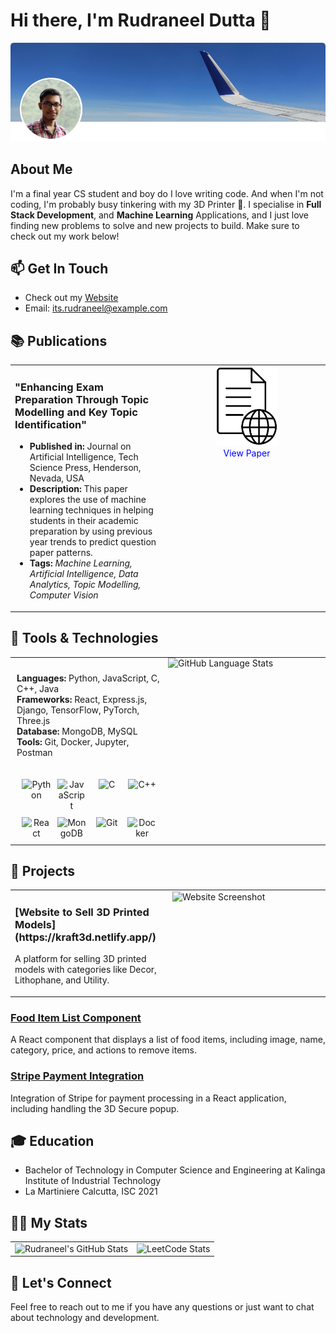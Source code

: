 # Hi there, I'm Rudraneel Dutta 👋

![Profile Picture](https://github.com/rudyoactiv/rudyoactiv/blob/main/header.png)

## About Me

I'm a final year CS student and boy do I love writing code. And when I'm not coding, I'm probably busy tinkering with my 3D Printer 🚀.
I specialise in **Full Stack Development**, and **Machine Learning** Applications, and I just love finding new problems to solve and new projects to build. Make sure to check out my work below!

## 📫 Get In Touch

<!--- [LinkedIn](https://www.linkedin.com/in/its-rudraneel/)
- [GitHub](https://github.com/rudyoactiv)
- [HackerRank](https://www.hackerrank.com/profile/its_rudraneel)
- [LeetCode](https://leetcode.com/u/Rudyoactiv/)-->

- Check out my [Website](https://rudraneel.netlify.app/)
- Email: its.rudraneel@example.com

## 📚 Publications

<table style="width: 100%;">
  <tr>
    <td style="width: 50%; vertical-align: top;">
      <h3>"Enhancing Exam Preparation Through Topic Modelling and Key Topic Identification"</h3>
      <ul>
        <li><strong>Published in:</strong> Journal on Artificial Intelligence, Tech Science Press, Henderson, Nevada, USA</li>
        <li><strong>Description:</strong> This paper explores the use of machine learning techniques in helping students in their academic preparation by using previous year trends to predict question paper patterns.</li>
        <li><strong>Tags:</strong> <em>Machine Learning, Artificial Intelligence, Data Analytics, Topic Modelling, Computer Vision</em></li>
      </ul>
    </td>
<td style="width: 50%; vertical-align: top; text-align: center;">
<a href="https://doi.org/10.32604/jai.2024.050706">
  <img src="https://github.com/rudyoactiv/rudyoactiv/blob/main/viewdoc.jpg" alt="Publication Image" style="width: 100px; height: auto;">
</a>
<br>
<span style="color: blue;">View Paper</span>
</td>
  </tr>
</table>


## 🔧 Tools & Technologies

<table style="width: 100%; border-collapse: collapse;">
  <tr>
    <td style="width: 50%; vertical-align: top; padding: 0;">
      <div style="display: flex; flex-direction: column; height: 100%;">
        <div style="flex: 1; padding: 10px;">
          <ul style="list-style-type: none; padding: 0;">
            <li><strong>Languages:</strong> Python, JavaScript, C, C++, Java</li>
            <li><strong>Frameworks:</strong> React, Express.js, Django, TensorFlow, PyTorch, Three.js</li>
            <li><strong>Database:</strong> MongoDB, MySQL</li>
            <li><strong>Tools:</strong> Git, Docker, Jupyter, Postman</li>
          </ul>
        </div>
        <div style="padding: 10px;">
          <div style="display: flex; flex-wrap: wrap; gap: 10px; justify-content: center;">
            <!-- Shields for each item -->
            <div style="flex: 1 1 20%; max-width: 20%; text-align: center;">
              <img src="https://img.shields.io/badge/Python-3776AB?style=flat&logo=python&logoColor=white" alt="Python">
            </div>
            <div style="flex: 1 1 20%; max-width: 20%; text-align: center;">
              <img src="https://img.shields.io/badge/JavaScript-F7DF1E?style=flat&logo=javascript&logoColor=black" alt="JavaScript">
            </div>
            <div style="flex: 1 1 20%; max-width: 20%; text-align: center;">
              <img src="https://img.shields.io/badge/C-00599C?style=flat&logo=c&logoColor=white" alt="C">
            </div>
            <div style="flex: 1 1 20%; max-width: 20%; text-align: center;">
              <img src="https://img.shields.io/badge/C++-00599C?style=flat&logo=c%2B%2B&logoColor=white" alt="C++">
            </div>
            <div style="flex: 1 1 20%; max-width: 20%; text-align: center;">
              <img src="https://img.shields.io/badge/React-61DAFB?style=flat&logo=react&logoColor=black" alt="React">
            </div>
            <div style="flex: 1 1 20%; max-width: 20%; text-align: center;">
              <img src="https://img.shields.io/badge/MongoDB-47A248?style=flat&logo=mongodb&logoColor=white" alt="MongoDB">
            </div>
            <div style="flex: 1 1 20%; max-width: 20%; text-align: center;">
              <img src="https://img.shields.io/badge/Git-F05032?style=flat&logo=git&logoColor=white" alt="Git">
            </div>
            <div style="flex: 1 1 20%; max-width: 20%; text-align: center;">
              <img src="https://img.shields.io/badge/Docker-2496ED?style=flat&logo=docker&logoColor=white" alt="Docker">
            </div>
          </div>
        </div>
      </div>
    </td>
    <td style="width: 50%; vertical-align: top; padding: 0;">
      <img src="https://github-readme-stats.vercel.app/api/top-langs/?username=rudyoactiv&layout=donut&size_weight=0.5&count_weight=1" alt="GitHub Language Stats" style="width: 100%; height: auto;">
    </td>
  </tr>
</table>


## 🚀 Projects

<table>
  <tr>
    <td style="width: 50%; vertical-align: top;">
      <h3>[Website to Sell 3D Printed Models](https://kraft3d.netlify.app/)</h3>
      <p>A platform for selling 3D printed models with categories like Decor, Lithophane, and Utility.</p>
    </td>
    <td style="width: 50%; vertical-align: top;">
      <img src="https://example.com/path/to/your/image.jpg" alt="Website Screenshot" style="width: 100%; height: auto;">
    </td>
  </tr>
</table>

### [Food Item List Component](https://github.com/rudyoactiv/food-item-list)

A React component that displays a list of food items, including image, name, category, price, and actions to remove items.

### [Stripe Payment Integration](https://github.com/rudyoactiv/stripe-integration)

Integration of Stripe for payment processing in a React application, including handling the 3D Secure popup.

## 🎓 Education

- Bachelor of Technology in Computer Science and Engineering at Kalinga Institute of Industrial Technology
- La Martiniere Calcutta, ISC 2021

## 🧑‍💻 My Stats

<table>
  <tr>
    <td>
      <img src="https://github-readme-stats.vercel.app/api?username=rudyoactiv&show_icons=true&hide_title=true&count_private=true&hide=prs&theme=radical" alt="Rudraneel's GitHub Stats">
    </td>
    <td>
      <img src="https://leetcard.jacoblin.cool/Rudyoactiv" alt="LeetCode Stats">
    </td>
  </tr>
</table>

## 💬 Let's Connect

Feel free to reach out to me if you have any questions or just want to chat about technology and development.
